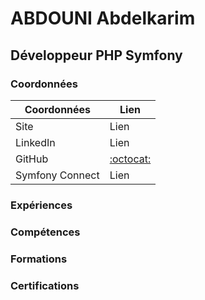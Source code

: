 # ABDOUNI Abdelkarim

## Développeur PHP Symfony

### Coordonnées

| Coordonnées     | Lien |
|-----------------|------|
| Site            | Lien |
| LinkedIn        | Lien |
| GitHub          | [:octocat:](https://github.com/abdounikarim) |
| Symfony Connect | Lien |

### Expériences

### Compétences

### Formations

### Certifications

